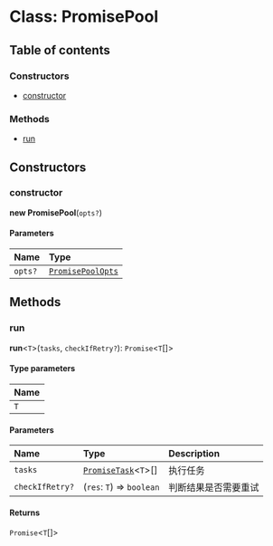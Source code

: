 # Class: PromisePool

## Table of contents

### Constructors

* [constructor](/auto-docs/fixed-layout-editor/classes/PromisePool.md#constructor)

### Methods

* [run](/auto-docs/fixed-layout-editor/classes/PromisePool.md#run)

## Constructors

### constructor

**new PromisePool**(`opts?`)

#### Parameters

| Name | Type |
| :------ | :------ |
| `opts?` | [`PromisePoolOpts`](/auto-docs/fixed-layout-editor/interfaces/PromisePoolOpts.md) |

## Methods

### run

**run**<`T`>(`tasks`, `checkIfRetry?`): `Promise`<`T`\[]>

#### Type parameters

| Name |
| :------ |
| `T` |

#### Parameters

| Name | Type | Description |
| :------ | :------ | :------ |
| `tasks` | [`PromiseTask`](/auto-docs/fixed-layout-editor/interfaces/PromiseTask.md)<`T`>\[] | 执行任务 |
| `checkIfRetry?` | (`res`: `T`) => `boolean` | 判断结果是否需要重试 |

#### Returns

`Promise`<`T`\[]>
